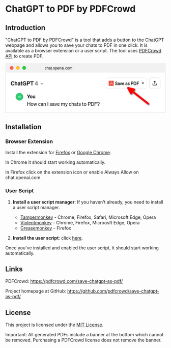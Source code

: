 # ChatGPT to PDF by PDFCrowd

## Introduction

"ChatGPT to PDF by PDFCrowd" is a tool that adds a button to the ChatGPT webpage and allows you to save your chats to PDF in one click. It is available as a browser extension or a user script. The tool uses [PDFCrowd API](https://pdfcrowd.com/api/html-to-pdf-api/) to create PDF.

![Button](images/chatgpt-infog.png)

## Installation

### Browser Extension

Install the extension for [Firefox](https://addons.mozilla.org/en-US/firefox/addon/save-chatgpt-as-pdf/) or [Google Chrome](#).

In Chrome it should start working automatically.

In Firefox click on the extension icon or enable Always Allow on chat.openai.com.

### User Script

1. **Install a user script manager**:
   If you haven't already, you need to install a user script manager. 
   - [Tampermonkey](https://www.tampermonkey.net/) - Chrome, Firefox, Safari, Microsoft Edge, Opera
   - [Violentmonkey](https://violentmonkey.github.io/) - Chrome, Firefox, Microosft Edge, Opera
   - [Greasemonkey](https://addons.mozilla.org/en-US/firefox/addon/greasemonkey/) - Firefox

2. **Install the user script**:
   click [here](https://greasyfork.org/en/scripts/484463-save-chatgpt-as-pdf).

Once you've installed and enabled the user script, it should start working automatically.

## Links

PDFCrowd:
 <https://pdfcrowd.com/save-chatgpt-as-pdf/>

Project homepage at GitHub:
 <https://github.com/pdfcrowd/save-chatgpt-as-pdf/>

## License

This project is licensed under the [MIT License](LICENSE).

Important: All generated PDFs include a banner at the bottom which cannot be removed. Purchasing a PDFCrowd license does not remove the banner. 